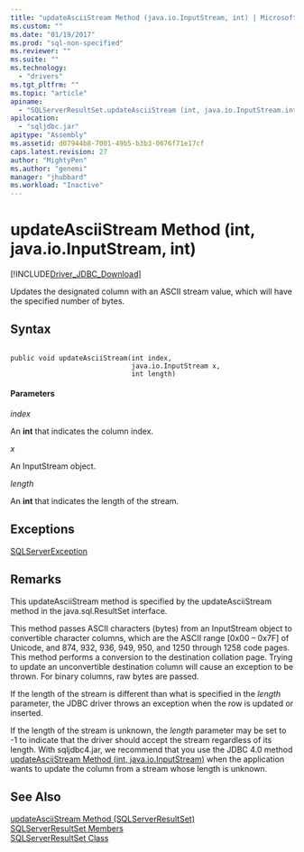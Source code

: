 ```yaml
---
title: "updateAsciiStream Method (java.io.InputStream, int) | Microsoft Docs"
ms.custom: ""
ms.date: "01/19/2017"
ms.prod: "sql-non-specified"
ms.reviewer: ""
ms.suite: ""
ms.technology: 
  - "drivers"
ms.tgt_pltfrm: ""
ms.topic: "article"
apiname: 
  - "SQLServerResultSet.updateAsciiStream (int, java.io.InputStream.int)"
apilocation: 
  - "sqljdbc.jar"
apitype: "Assembly"
ms.assetid: d07944b8-7001-49b5-b3b3-0676f71e17cf
caps.latest.revision: 27
author: "MightyPen"
ms.author: "genemi"
manager: "jhubbard"
ms.workload: "Inactive"
---
```

# updateAsciiStream Method (int, java.io.InputStream, int)
[!INCLUDE[Driver_JDBC_Download](../../../includes/driver_jdbc_download.md)]

  Updates the designated column with an ASCII stream value, which will have the specified number of bytes.  
  
## Syntax  
  
```  
  
public void updateAsciiStream(int index,  
                              java.io.InputStream x,  
                              int length)  
```  
  
#### Parameters  
 *index*  
  
 An **int** that indicates the column index.  
  
 *x*  
  
 An InputStream object.  
  
 *length*  
  
 An **int** that indicates the length of the stream.  
  
## Exceptions  
 [SQLServerException](../../../connect/jdbc/reference/sqlserverexception-class.md)  
  
## Remarks  
 This updateAsciiStream method is specified by the updateAsciiStream method in the java.sql.ResultSet interface.  
  
 This method passes ASCII characters (bytes) from an InputStream object to convertible character columns, which are the ASCII range [0x00 – 0x7F] of Unicode, and 874, 932, 936, 949, 950, and 1250 through 1258 code pages. This method performs a conversion to the destination collation page. Trying to update an unconvertible destination column will cause an exception to be thrown. For binary columns, raw bytes are passed.  
  
 If the length of the stream is different than what is specified in the *length* parameter, the JDBC driver throws an exception when the row is updated or inserted.  
  
 If the length of the stream is unknown, the *length* parameter may be set to -1 to indicate that the driver should accept the stream regardless of its length. With sqljdbc4.jar, we recommend that you use the JDBC 4.0 method [updateAsciiStream Method &#40;int, java.io.InputStream&#41;](../../../connect/jdbc/reference/updateasciistream-method-int-java-io-inputstream.md) when the application wants to update the column from a stream whose length is unknown.  
  
## See Also  
 [updateAsciiStream Method &#40;SQLServerResultSet&#41;](../../../connect/jdbc/reference/updateasciistream-method-sqlserverresultset.md)   
 [SQLServerResultSet Members](../../../connect/jdbc/reference/sqlserverresultset-members.md)   
 [SQLServerResultSet Class](../../../connect/jdbc/reference/sqlserverresultset-class.md)  
  
  
